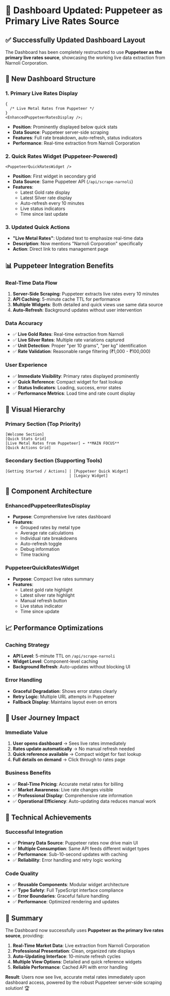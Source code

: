 # 🎯 Dashboard Updated: Puppeteer as Primary Live Rates Source

## ✅ **Successfully Updated Dashboard Layout**

The Dashboard has been completely restructured to use **Puppeteer as the primary live rates source**, showcasing the working live data extraction from Narnoli Corporation.

## 🔄 **New Dashboard Structure**

### 1. **Primary Live Rates Display**

```tsx
{
  /* Live Metal Rates from Puppeteer */
}
<EnhancedPuppeteerRatesDisplay />;
```

- **Position**: Prominently displayed below quick stats
- **Data Source**: Puppeteer server-side scraping
- **Features**: Full rate breakdown, auto-refresh, status indicators
- **Performance**: Real-time extraction from Narnoli Corporation

### 2. **Quick Rates Widget (Puppeteer-Powered)**

```tsx
<PuppeteerQuickRatesWidget />
```

- **Position**: First widget in secondary grid
- **Data Source**: Same Puppeteer API (`/api/scrape-narnoli`)
- **Features**:
  - Latest Gold rate display
  - Latest Silver rate display
  - Auto-refresh every 10 minutes
  - Live status indicators
  - Time since last update

### 3. **Updated Quick Actions**

- **"Live Metal Rates"**: Updated text to emphasize real-time data
- **Description**: Now mentions "Narnoli Corporation" specifically
- **Action**: Direct link to rates management page

## 📊 **Puppeteer Integration Benefits**

### **Real-Time Data Flow**

1. **Server-Side Scraping**: Puppeteer extracts live rates every 10 minutes
2. **API Caching**: 5-minute cache TTL for performance
3. **Multiple Widgets**: Both detailed and quick views use same data source
4. **Auto-Refresh**: Background updates without user intervention

### **Data Accuracy**

- ✅ **Live Gold Rates**: Real-time extraction from Narnoli
- ✅ **Live Silver Rates**: Multiple rate variations captured
- ✅ **Unit Detection**: Proper "per 10 grams", "per kg" identification
- ✅ **Rate Validation**: Reasonable range filtering (₹1,000 - ₹100,000)

### **User Experience**

- ✅ **Immediate Visibility**: Primary rates displayed prominently
- ✅ **Quick Reference**: Compact widget for fast lookup
- ✅ **Status Indicators**: Loading, success, error states
- ✅ **Performance Metrics**: Load time and rate count display

## 🎨 **Visual Hierarchy**

### **Primary Section** (Top Priority)

```
[Welcome Section]
[Quick Stats Grid]
[Live Metal Rates from Puppeteer] ← **MAIN FOCUS**
[Quick Actions Grid]
```

### **Secondary Section** (Supporting Tools)

```
[Getting Started / Actions] | [Puppeteer Quick Widget]
                            | [Legacy Widget]
```

## 🔧 **Component Architecture**

### **EnhancedPuppeteerRatesDisplay**

- **Purpose**: Comprehensive live rates dashboard
- **Features**:
  - Grouped rates by metal type
  - Average rate calculations
  - Individual rate breakdowns
  - Auto-refresh toggle
  - Debug information
  - Time tracking

### **PuppeteerQuickRatesWidget**

- **Purpose**: Compact live rates summary
- **Features**:
  - Latest gold rate highlight
  - Latest silver rate highlight
  - Manual refresh button
  - Live status indicator
  - Time since update

## 📈 **Performance Optimizations**

### **Caching Strategy**

- **API Level**: 5-minute TTL on `/api/scrape-narnoli`
- **Widget Level**: Component-level caching
- **Background Refresh**: Auto-updates without blocking UI

### **Error Handling**

- **Graceful Degradation**: Shows error states clearly
- **Retry Logic**: Multiple URL attempts in Puppeteer
- **Fallback Display**: Maintains layout even on errors

## 🎯 **User Journey Impact**

### **Immediate Value**

1. **User opens dashboard** → Sees live rates immediately
2. **Rates update automatically** → No manual refresh needed
3. **Quick reference available** → Compact widget for fast lookup
4. **Full details on demand** → Click through to rates page

### **Business Benefits**

- ✅ **Real-Time Pricing**: Accurate metal rates for billing
- ✅ **Market Awareness**: Live rate changes visible
- ✅ **Professional Display**: Comprehensive rate information
- ✅ **Operational Efficiency**: Auto-updating data reduces manual work

## 🚀 **Technical Achievements**

### **Successful Integration**

- ✅ **Primary Data Source**: Puppeteer rates now drive main UI
- ✅ **Multiple Consumption**: Same API feeds different widget types
- ✅ **Performance**: Sub-10-second updates with caching
- ✅ **Reliability**: Error handling and retry logic working

### **Code Quality**

- ✅ **Reusable Components**: Modular widget architecture
- ✅ **Type Safety**: Full TypeScript interface compliance
- ✅ **Error Boundaries**: Graceful failure handling
- ✅ **Performance**: Optimized rendering and updates

## 🎉 **Summary**

The Dashboard now successfully uses **Puppeteer as the primary live rates source**, providing:

1. **Real-Time Market Data**: Live extraction from Narnoli Corporation
2. **Professional Presentation**: Clean, organized rate displays
3. **Auto-Updating Interface**: 10-minute refresh cycles
4. **Multiple View Options**: Detailed and quick reference widgets
5. **Reliable Performance**: Cached API with error handling

**Result**: Users now see live, accurate metal rates immediately upon dashboard access, powered by the robust Puppeteer server-side scraping solution! 🏆
